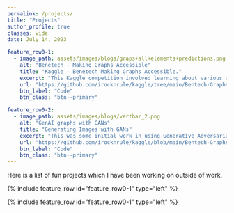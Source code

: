 ```yaml
---
permalink: /projects/
title: "Projects"
author_profile: true
classes: wide
date: July 14, 2023

feature_row0-1:
  - image_path: assets/images/blogs/graps+all+elements+predictions.png
    alt: "Benetech - Making Graphs Accessible"
    title: "Kaggle - Benetech Making Graphs Accessible."
    excerpt: "This Kaggle competition involved learning about various aspects of Deep Learning. From a simple image classifier, to object detection and segmentation using Detectron2 to OCR with LayoutParser, this project pipeline involved learning and navigating across many fields."
    url: "https://github.com/irocknrule/kaggle/tree/main/Bentech-Graphs"
    btn_label: "Code"
    btn_class: "btn--primary"

feature_row0-2:
  - image_path: assets/images/blogs/vertbar_2.png
    alt: "GenAI graphs with GANs"
    title: "Generating Images with GANs"
    excerpt: "This was some initial work in using Generative Adversarial Networks (GANs) in generating graphs from input images. This was my first foray into GenAI using FastAI and I am actively working on some interesting applications as a follow up here."
    url: "https://github.com/irocknrule/kaggle/blob/main/Bentech-Graphs/generate_graphs.ipynb"
    btn_label: "Code"
    btn_class: "btn--primary"
---
```


Here is a list of fun projects which I have been working on outside of work.

{% include feature_row id="feature_row0-1" type="left" %}
<a name="Kaggle Benetech Competition"></a>

{% include feature_row id="feature_row0-1" type="left" %}
<a name="Generative AI using GANs to create new images from scratch."></a>
